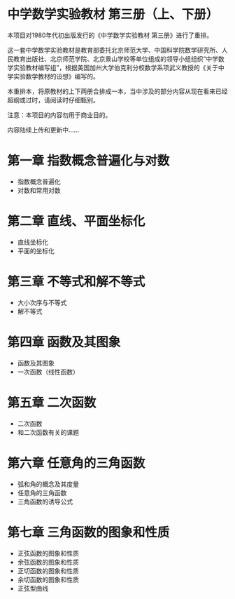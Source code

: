 # 中学数学实验教材 第三册（上、下册）

本项目对1980年代初出版发行的《中学数学实验教材 第三册》进行了重排。

这一套中学数学实验教材是教育部委托北京师范大学、中国科学院数学研究所、人民教育出版社、北京师范学院、北京景山学校等单位组成的领导小组组织“中学数学实验教材编写组”，根据美国加州大学伯克利分校数学系项武义教授的《关于中学实验数学教材的设想》编写的。

本重排本，将原教材的上下两册合排成一本，当中涉及的部分内容从现在看来已经超纲或过时，请阅读时仔细甄别。

注意：本项目的内容勿用于商业目的。

内容陆续上传和更新中……

# 第一章  指数概念普遍化与对数
* 指数概念普遍化
* 对数和常用对数

# 第二章  直线、平面坐标化
* 直线坐标化
* 平面的坐标化


# 第三章  不等式和解不等式
* 大小次序与不等式
* 解不等式

# 第四章  函数及其图象
* 函数及其图象
* 一次函数（线性函数）

# 第五章  二次函数
* 二次函数
* 和二次函数有关的课题

# 第六章  任意角的三角函数
* 弧和角的概念及其度量
* 任意角的三角函数
* 三角函数的诱导公式

# 第七章  三角函数的图象和性质
* 正弦函数的图象和性质
* 余弦函数的图象和性质
* 正切函数的图象和性质
* 余切函数的图象和性质
* 正弦型曲线






